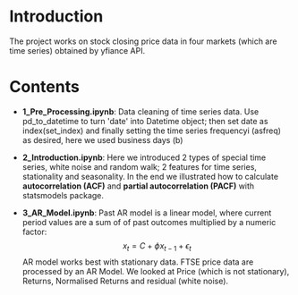 # Introduction

The project works on stock closing price data in four markets (which are time series) obtained by yfiance API. 

# Contents
* **1_Pre_Processing.ipynb**: Data cleaning of time series data. Use pd_to_datetime to turn 'date' into Datetime object; then set date as index(set_index) and finally setting the time series frequencyi (asfreq) as desired, here we used business days (b)

* **2_Introduction.ipynb**: Here we introduced 2 types of special time series, white noise and random walk; 2 features for time series, stationality and seasonality. In the end we illustrated how to calculate **autocorrelation (ACF)** and **partial autocorrelation (PACF)** with statsmodels package. 

* **3_AR_Model.ipynb**: Past AR model is a linear model, where current period values are a sum of of past outcomes multiplied by a numeric factor:
$$x_t = C + \phi x_{t-1} + \epsilon_t$$
AR model works best with stationary data.
FTSE price data are processed by an AR Model. We looked at Price (which is not stationary), Returns, Normalised Returns and residual (white noise).


